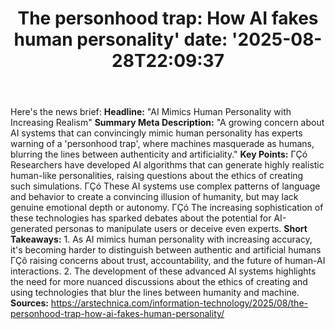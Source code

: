 ﻿---
title: "The personhood trap: How AI fakes human personality'
date: '2025-08-28T22:09:37"
category: "Markets"
summary: ""
slug: "the personhood trap how ai fakes human personality"
source_urls:
  - "https://arstechnica.com/information-technology/2025/08/the-personhood-trap-how-ai-fakes-human-personality/"
seo:
  title: "The personhood trap: How AI fakes human personality | Hash n Hedge'
  description: '"
  keywords: ["news", "markets", "brief"]
---
Here's the news brief:  **Headline:** "AI Mimics Human Personality with Increasing Realism"  **Summary Meta Description:** "A growing concern about AI systems that can convincingly mimic human personality has experts warning of a 'personhood trap', where machines masquerade as humans, blurring the lines between authenticity and artificiality."  **Key Points:**  ΓÇó Researchers have developed AI algorithms that can generate highly realistic human-like personalities, raising questions about the ethics of creating such simulations. ΓÇó These AI systems use complex patterns of language and behavior to create a convincing illusion of humanity, but may lack genuine emotional depth or autonomy. ΓÇó The increasing sophistication of these technologies has sparked debates about the potential for AI-generated personas to manipulate users or deceive even experts.  **Short Takeaways:**  1. As AI mimics human personality with increasing accuracy, it's becoming harder to distinguish between authentic and artificial humans ΓÇô raising concerns about trust, accountability, and the future of human-AI interactions. 2. The development of these advanced AI systems highlights the need for more nuanced discussions about the ethics of creating and using technologies that blur the lines between humanity and machine.  **Sources:**  https://arstechnica.com/information-technology/2025/08/the-personhood-trap-how-ai-fakes-human-personality/ 
